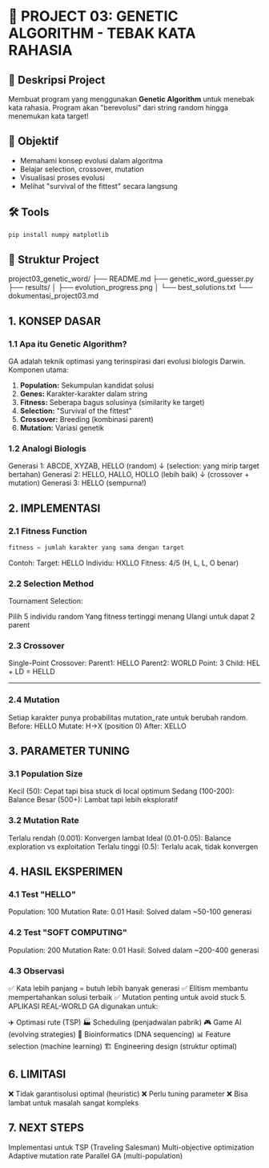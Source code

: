 # 🧬 PROJECT 03: GENETIC ALGORITHM - TEBAK KATA RAHASIA

## 📖 Deskripsi Project

Membuat program yang menggunakan **Genetic Algorithm** untuk menebak kata rahasia. Program akan "berevolusi" dari string random hingga menemukan kata target!

## 🎯 Objektif

- Memahami konsep evolusi dalam algoritma
- Belajar selection, crossover, mutation
- Visualisasi proses evolusi
- Melihat "survival of the fittest" secara langsung

## 🛠️ Tools
```python
pip install numpy matplotlib
```

## 📁 Struktur Project
project03_genetic_word/
├── README.md
├── genetic_word_guesser.py
├── results/
│   ├── evolution_progress.png
│   └── best_solutions.txt
└── dokumentasi_project03.md

## 1. KONSEP DASAR

### 1.1 Apa itu Genetic Algorithm?
GA adalah teknik optimasi yang terinspirasi dari evolusi biologis Darwin. Komponen utama:

1. **Population:** Sekumpulan kandidat solusi
2. **Genes:** Karakter-karakter dalam string
3. **Fitness:** Seberapa bagus solusinya (similarity ke target)
4. **Selection:** "Survival of the fittest"
5. **Crossover:** Breeding (kombinasi parent)
6. **Mutation:** Variasi genetik

### 1.2 Analogi Biologis
Generasi 1: ABCDE, XYZAB, HELLO (random)
↓ (selection: yang mirip target bertahan)
Generasi 2: HELLO, HALLO, HOLLO (lebih baik)
↓ (crossover + mutation)
Generasi 3: HELLO (sempurna!)


## 2. IMPLEMENTASI

### 2.1 Fitness Function
```python
fitness = jumlah karakter yang sama dengan target
``` 
Contoh:
Target: HELLO
Individu: HXLLO
Fitness: 4/5 (H, L, L, O benar)

### 2.2 Selection Method
Tournament Selection:

Pilih 5 individu random
Yang fitness tertinggi menang
Ulangi untuk dapat 2 parent

### 2.3 Crossover
Single-Point Crossover:
Parent1: HELLO
Parent2: WORLD
Point: 3
Child: HEL + LD = HELLD

---

### 2.4 Mutation
Setiap karakter punya probabilitas mutation_rate untuk berubah random.
Before: HELLO
Mutate: H→X (position 0)
After:  XELLO

## 3. PARAMETER TUNING
### 3.1 Population Size

Kecil (50): Cepat tapi bisa stuck di local optimum
Sedang (100-200): Balance
Besar (500+): Lambat tapi lebih eksploratif

### 3.2 Mutation Rate

Terlalu rendah (0.001): Konvergen lambat
Ideal (0.01-0.05): Balance exploration vs exploitation
Terlalu tinggi (0.5): Terlalu acak, tidak konvergen

## 4. HASIL EKSPERIMEN
### 4.1 Test "HELLO"

Population: 100
Mutation Rate: 0.01
Hasil: Solved dalam ~50-100 generasi

### 4.2 Test "SOFT COMPUTING"

Population: 200
Mutation Rate: 0.01
Hasil: Solved dalam ~200-400 generasi

### 4.3 Observasi
✅ Kata lebih panjang = butuh lebih banyak generasi
✅ Elitism membantu mempertahankan solusi terbaik
✅ Mutation penting untuk avoid stuck
5. APLIKASI REAL-WORLD
GA digunakan untuk:

✈️ Optimasi rute (TSP)
🏭 Scheduling (penjadwalan pabrik)
🎮 Game AI (evolving strategies)
🧬 Bioinformatics (DNA sequencing)
📊 Feature selection (machine learning)
🏗️ Engineering design (struktur optimal)

## 6. LIMITASI
❌ Tidak garantisolusi optimal (heuristic)
❌ Perlu tuning parameter
❌ Bisa lambat untuk masalah sangat kompleks

## 7. NEXT STEPS

 Implementasi untuk TSP (Traveling Salesman)
 Multi-objective optimization
 Adaptive mutation rate
 Parallel GA (multi-population)
